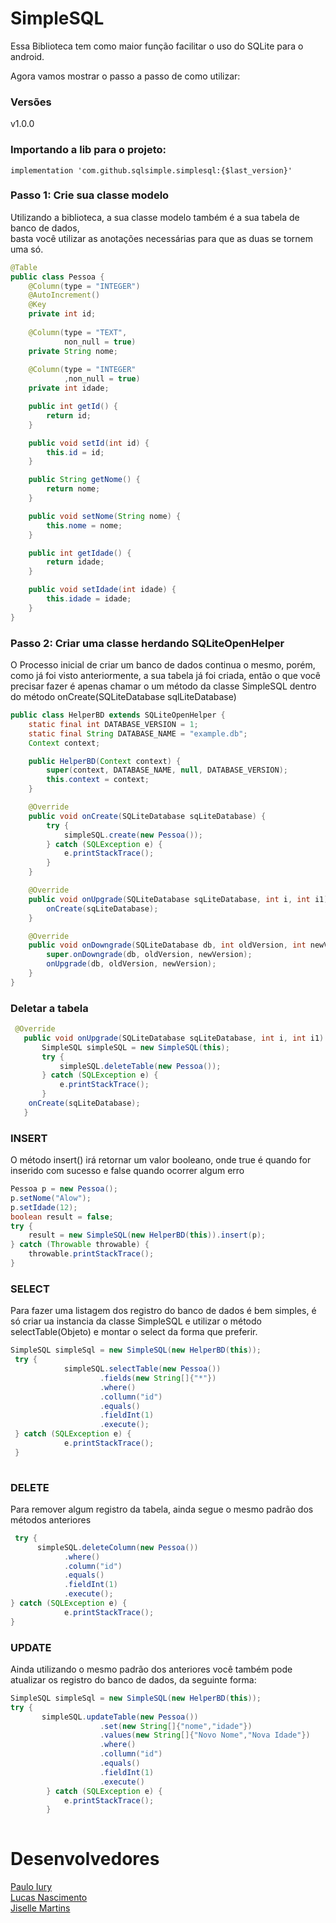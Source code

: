 # SimpleSQL

Essa Biblioteca tem como maior função facilitar o uso do SQLite para o android.

Agora vamos mostrar o passo a passo de como utilizar:
### Versões
v1.0.0

### Importando a lib para o projeto:
```GRADLLE
implementation 'com.github.sqlsimple.simplesql:{$last_version}'
```
### Passo 1: Crie sua classe modelo
  Utilizando a biblioteca, a sua classe modelo também é a sua tabela de banco de dados,  
  basta você utilizar as anotações necessárias para que as duas se tornem uma só.
```JAVA
@Table
public class Pessoa {
    @Column(type = "INTEGER")
    @AutoIncrement()
    @Key
    private int id;
	
    @Column(type = "TEXT",
            non_null = true)
    private String nome;
	
    @Column(type = "INTEGER"
            ,non_null = true)
    private int idade;

    public int getId() {
        return id;
    }

    public void setId(int id) {
        this.id = id;
    }

    public String getNome() {
        return nome;
    }

    public void setNome(String nome) {
        this.nome = nome;
    }

    public int getIdade() {
        return idade;
    }

    public void setIdade(int idade) {
        this.idade = idade;
    }
}

```

### Passo 2: Criar uma classe herdando SQLiteOpenHelper
O Processo inicial de criar um banco de dados continua o mesmo, porém, como já foi visto anteriormente, a sua tabela já foi criada, então o que você precisar fazer é apenas chamar o um método da classe SimpleSQL dentro do método onCreate(SQLiteDatabase sqlLiteDatabase)

```JAVA
public class HelperBD extends SQLiteOpenHelper {
    static final int DATABASE_VERSION = 1;
    static final String DATABASE_NAME = "example.db";
    Context context;

    public HelperBD(Context context) {
        super(context, DATABASE_NAME, null, DATABASE_VERSION);
        this.context = context;
    }

    @Override
    public void onCreate(SQLiteDatabase sqLiteDatabase) {
        try {
            simpleSQL.create(new Pessoa());
        } catch (SQLException e) {
            e.printStackTrace();
        }
    }

    @Override
    public void onUpgrade(SQLiteDatabase sqLiteDatabase, int i, int i1) 
        onCreate(sqLiteDatabase);
    }

    @Override
    public void onDowngrade(SQLiteDatabase db, int oldVersion, int newVersion) {
        super.onDowngrade(db, oldVersion, newVersion);
        onUpgrade(db, oldVersion, newVersion);
    }
}
```
### Deletar a tabela
 ```JAVA
  @Override
    public void onUpgrade(SQLiteDatabase sqLiteDatabase, int i, int i1) {
        SimpleSQL simpleSQL = new SimpleSQL(this);
        try {
            simpleSQL.deleteTable(new Pessoa());
        } catch (SQLException e) {
            e.printStackTrace();
        }
	 onCreate(sqLiteDatabase);
    }
```
### INSERT
O método insert() irá retornar um valor booleano, onde true é quando for inserido com sucesso e false quando ocorrer algum erro
```JAVA
Pessoa p = new Pessoa();
p.setNome("Alow");
p.setIdade(12);
boolean result = false;
try {
	result = new SimpleSQL(new HelperBD(this)).insert(p);
} catch (Throwable throwable) {
	throwable.printStackTrace();
}
```

### SELECT
Para fazer uma listagem dos registro do banco de dados é bem simples, é só criar ua instancia da classe SimpleSQL e utilizar o método selectTable(Objeto) e montar o select da forma que preferir.
```JAVA
SimpleSQL simpleSql = new SimpleSQL(new HelperBD(this));
 try {
            simpleSQL.selectTable(new Pessoa())
                    .fields(new String[]{"*"})
                    .where()
                    .collumn("id")
                    .equals()
                    .fieldInt(1)
                    .execute();
 } catch (SQLException e) {
            e.printStackTrace();
 }
 
```
### DELETE
Para remover algum registro da tabela, ainda segue o mesmo padrão dos métodos anteriores
```JAVA
 try {
      simpleSQL.deleteColumn(new Pessoa())
            .where()
            .column("id")
            .equals()
            .fieldInt(1)
            .execute();
} catch (SQLException e) {
            e.printStackTrace();
}
```
### UPDATE
Ainda utilizando o mesmo padrão dos anteriores você também pode atualizar os registro do banco de dados, da seguinte forma:  
```JAVA
SimpleSQL simpleSql = new SimpleSQL(new HelperBD(this));
try {
       simpleSQL.updateTable(new Pessoa())
                    .set(new String[]{"nome","idade"})
                    .values(new String[]{"Novo Nome","Nova Idade"})
                    .where()
                    .collumn("id")
                    .equals()
                    .fieldInt(1)
                    .execute()
        } catch (SQLException e) {
            e.printStackTrace();
        }
 
```
 
# Desenvolvedores
<a href="https://github.com/PauloYR">Paulo Iury<a>  
<a href="https://github.com/LukNasc">Lucas Nascimento<a>  
<a href="https://github.com/jisellevms">Jiselle Martins<a>  
